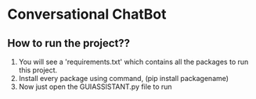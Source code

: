 # Conversational ChatBot
## How to run the project??

1. You will see a 'requirements.txt' which contains all the packages to run this project.
2. Install every package using command, (pip install packagename)
3. Now just open the GUIASSISTANT.py file to run
